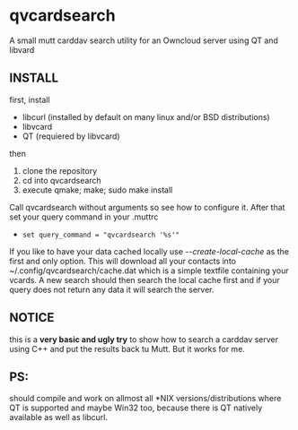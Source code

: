 qvcardsearch
============

A small mutt carddav search utility for an Owncloud server using QT and libvard

INSTALL
------------
first, install
* libcurl (installed by default on many linux and/or BSD distributions)
* libvcard
* QT (requiered by libvcard)

then

1. clone the repository
2. cd into qvcardsearch
3. execute qmake; make; sudo make install

Call qvcardsearch without arguments so see how to configure it.
After that set your query command in your .muttrc
* `set query_command = "qvcardsearch '%s'"`

If you like to have your data cached locally use *--create-local-cache* as the first and only option.
This will download all your contacts into ~/.config/qvcardsearch/cache.dat which is
a simple textfile containing your vcards. A new search should then search the local cache first
and if your query does not return any data it will search the server.

NOTICE
------------

this is a **very basic and ugly try** to show how to search a carddav server using C++ and
put the results back tu Mutt. But it works for me.

PS:
------------
should compile and work on allmost all *NIX versions/distributions where QT is supported and maybe Win32 too,
because there is QT natively available as well as libcurl.
